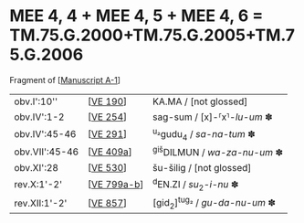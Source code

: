 # MEE 4, 4 + MEE 4, 5 + MEE 4, 6 = TM.75.G.2000+TM.75.G.2005+TM.75.G.2006

Fragment of [[Manuscript A-1]]

|                |               |                                                     |
| -------------- | ------------- | --------------------------------------------------- |
| obv.I':10''    | [[VE 190]]    | KA.MA / [not glossed]                               |
| obv.IV':1-2    | [[VE 254]]    | sag-sum / [x]-⸢x⸣-*lu-um* ✽                      |
| obv.IV':45-46  | [[VE 291]]    | <sup>u₂</sup>gudu<sub>4</sub> / *sa-na-tum* ✽      |
| obv.VII':45-46 | [[VE 409a]]   | <sup>giš</sup>DILMUN / *wa-za-nu-um* ✽             |
| obv.XI':28     | [[VE 530]]    | šu-šilig / [not glossed]                            |
| rev.X:1'-2'    | [[VE 799a-b]] | <sup>d</sup>EN.ZI / *su*<sub>2</sub>-*i-nu* ✽      |
| rev.XII:1'-2'  | [[VE 857]]    | [gid<sub>2</sub>]<sup>tug₂</sup> / *gu-da-nu-um* ✽ |

[//begin]: # "Autogenerated link references for markdown compatibility"
[Manuscript A-1]: <Manuscript A-1> "Manuscript A-1"
[VE 190]: <VE 190> "VE 190"
[VE 254]: <VE 254> "VE 254"
[VE 291]: <VE 291> "VE 291"
[VE 409a]: <VE 409a> "VE 409a"
[VE 530]: <VE 530> "VE 530"
[VE 799a-b]: <VE 799a-b> "VE 799a-b"
[VE 857]: <VE 857> "VE 857"
[//end]: # "Autogenerated link references"